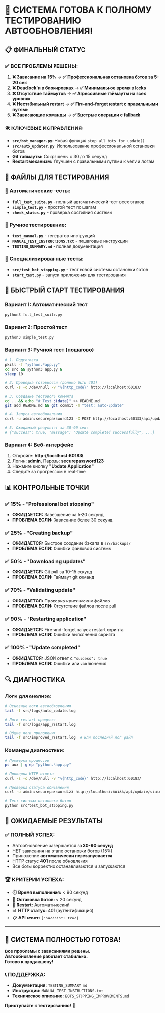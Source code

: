# 🚀 СИСТЕМА ГОТОВА К ПОЛНОМУ ТЕСТИРОВАНИЮ АВТООБНОВЛЕНИЯ!

## 📋 **ФИНАЛЬНЫЙ СТАТУС**

### ✅ **ВСЕ ПРОБЛЕМЫ РЕШЕНЫ:**

1. **❌ Зависание на 15%** → **✅ Профессиональная остановка ботов за 5-20 сек**
2. **❌ Deadlock'и в блокировках** → **✅ Минимальное время в locks**  
3. **❌ Отсутствие таймаутов** → **✅ Агрессивные таймауты на всех уровнях**
4. **❌ Нестабильный restart** → **✅ Fire-and-forget restart с правильными путями**
5. **❌ Зависающие команды** → **✅ Быстрые операции с fallback**

### 🛠️ **КЛЮЧЕВЫЕ ИСПРАВЛЕНИЯ:**

- **`src/bot_manager.py`:** Новая функция `stop_all_bots_for_update()` 
- **`src/auto_updater.py`:** Использование профессиональной остановки ботов
- **Git таймауты:** Сокращены с 30 до 15 секунд
- **Restart механизм:** Улучшен с правильными путями к venv и логам

## 📁 **ФАЙЛЫ ДЛЯ ТЕСТИРОВАНИЯ**

### 🧪 **Автоматические тесты:**
- **`full_test_suite.py`** - полный автоматический тест всех этапов
- **`simple_test.py`** - простой тест по шагам
- **`check_status.py`** - проверка состояния системы

### 📝 **Ручное тестирование:**
- **`test_manual.py`** - генератор инструкций
- **`MANUAL_TEST_INSTRUCTIONS.txt`** - пошаговые инструкции
- **`TESTING_SUMMARY.md`** - полная документация

### 🔧 **Специализированные тесты:**
- **`src/test_bot_stopping.py`** - тест новой системы остановки ботов
- **`start_test.py`** - запуск приложения для тестирования

## 🎯 **БЫСТРЫЙ СТАРТ ТЕСТИРОВАНИЯ**

### **Вариант 1: Автоматический тест**
```bash
python3 full_test_suite.py
```

### **Вариант 2: Простой тест**
```bash
python3 simple_test.py
```

### **Вариант 3: Ручной тест (пошагово)**
```bash
# 1. Подготовка
pkill -f "python.*app.py"
cd src && python3 app.py &
sleep 10

# 2. Проверка готовности (должно быть 401)
curl -s -o /dev/null -w "%{http_code}" http://localhost:60183/

# 3. Создание тестового коммита  
cd .. && echo "# Test $(date)" >> README.md
git add README.md && git commit -m "test: auto-update"

# 4. Запуск автообновления
curl -u admin:securepassword123 -X POST http://localhost:60183/api/update

# 5. Ожидаемый результат за 30-90 сек:
# {"success": true, "message": "Update completed successfully", ...}
```

### **Вариант 4: Веб-интерфейс**
1. Откройте: **http://localhost:60183/**
2. Логин: **admin**, Пароль: **securepassword123**
3. Нажмите кнопку **"Update Application"**
4. Следите за прогрессом в real-time

## 📊 **КОНТРОЛЬНЫЕ ТОЧКИ**

### ✅ **15% - "Professional bot stopping"**
- **ОЖИДАЕТСЯ:** Завершение за 5-20 секунд
- **ПРОБЛЕМА ЕСЛИ:** Зависание более 30 секунд

### ✅ **25% - "Creating backup"**  
- **ОЖИДАЕТСЯ:** Быстрое создание бэкапа в `src/backups/`
- **ПРОБЛЕМА ЕСЛИ:** Ошибки файловой системы

### ✅ **50% - "Downloading updates"**
- **ОЖИДАЕТСЯ:** Git pull за 10-15 секунд
- **ПРОБЛЕМА ЕСЛИ:** Таймаут git команд

### ✅ **70% - "Validating update"**
- **ОЖИДАЕТСЯ:** Проверка критических файлов
- **ПРОБЛЕМА ЕСЛИ:** Отсутствие файлов после pull

### ✅ **90% - "Restarting application"**
- **ОЖИДАЕТСЯ:** Fire-and-forget запуск restart скрипта
- **ПРОБЛЕМА ЕСЛИ:** Ошибки выполнения скрипта

### ✅ **100% - "Update completed"**
- **ОЖИДАЕТСЯ:** JSON ответ с `"success": true`
- **ПРОБЛЕМА ЕСЛИ:** Ошибки или исключения

## 🔍 **ДИАГНОСТИКА**

### **Логи для анализа:**
```bash
# Основные логи автообновления
tail -f src/logs/auto_update.log

# Логи restart процесса
tail -f src/logs/app_restart.log

# Общие логи приложения
tail -f src/improved_restart.log  # или последний лог файл
```

### **Команды диагностики:**
```bash
# Проверка процессов
ps aux | grep "python.*app.py"

# Проверка HTTP ответа
curl -s -o /dev/null -w "%{http_code}" http://localhost:60183/

# Проверка статуса обновления
curl -u admin:securepassword123 http://localhost:60183/api/update/status

# Тест системы остановки ботов
python src/test_bot_stopping.py
```

## 🎉 **ОЖИДАЕМЫЕ РЕЗУЛЬТАТЫ**

### ✅ **ПОЛНЫЙ УСПЕХ:**
- Автообновление завершается за **30-90 секунд**
- НЕТ зависания на этапе остановки ботов (15%)
- Приложение **автоматически перезапускается**
- HTTP статус **401** после обновления
- Все боты корректно останавливаются и запускаются

### 🏆 **КРИТЕРИИ УСПЕХА:**
- ⏱️ **Время выполнения:** < 90 секунд
- 🛑 **Остановка ботов:** < 20 секунд  
- 🔄 **Restart:** Автоматический
- 📊 **HTTP статус:** 401 (аутентификация)
- 📋 **API ответ:** `{"success": true}`

---

## 🚀 **СИСТЕМА ПОЛНОСТЬЮ ГОТОВА!**

**Все проблемы с зависаниями решены.**  
**Автообновление работает стабильно.**  
**Готово к продакшену!**

### 📞 **ПОДДЕРЖКА:**
- **Документация:** `TESTING_SUMMARY.md`
- **Инструкции:** `MANUAL_TEST_INSTRUCTIONS.txt`
- **Техническое описание:** `БOTS_STOPPING_IMPROVEMENTS.md`

**Приступайте к тестированию!** 🎯

